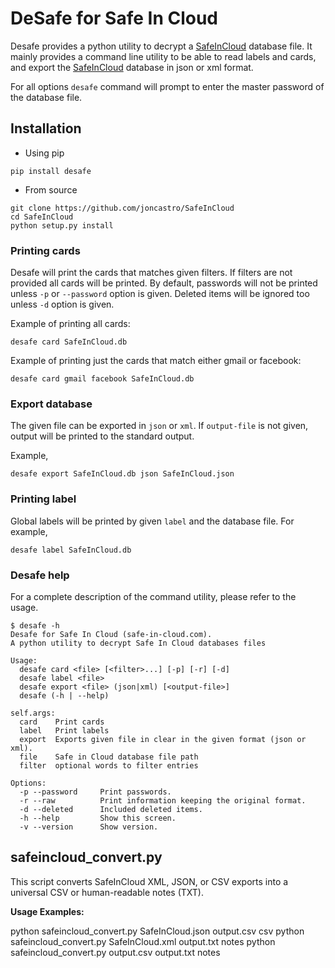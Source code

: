 # DeSafe for Safe In Cloud

Desafe provides a python utility to decrypt a [SafeInCloud](www.safe-in-cloud.com) database file. It mainly provides a command line utility to be able to read labels and cards, and export the [SafeInCloud](www.safe-in-cloud.com) database in json or xml format.

For all options `desafe` command will prompt to enter the master password of the database file.

## Installation

* Using pip

```
pip install desafe
```

* From source

```
git clone https://github.com/joncastro/SafeInCloud
cd SafeInCloud
python setup.py install
```

### Printing cards

Desafe will print the cards that matches given filters. If filters are not provided all cards will be printed. By default, passwords will not be printed unless `-p` or `--password` option is given. Deleted items will be ignored too unless `-d` option is given.

Example of printing all cards:

`desafe card SafeInCloud.db`

Example of printing just the cards that match either gmail or facebook:

`desafe card gmail facebook SafeInCloud.db`

### Export database

The given file can be exported in `json` or `xml`. If `output-file` is not given, output will be printed to the standard output.

Example,

`desafe export SafeInCloud.db json SafeInCloud.json`

### Printing label

Global labels will be printed by given `label` and the database file. For example,

`desafe label SafeInCloud.db`

### Desafe help

For a complete description of the command utility, please refer to the usage.

```
$ desafe -h
Desafe for Safe In Cloud (safe-in-cloud.com).
A python utility to decrypt Safe In Cloud databases files

Usage:
  desafe card <file> [<filter>...] [-p] [-r] [-d]
  desafe label <file>
  desafe export <file> (json|xml) [<output-file>]
  desafe (-h | --help)

self.args:
  card    Print cards
  label   Print labels
  export  Exports given file in clear in the given format (json or xml).
  file    Safe in Cloud database file path
  filter  optional words to filter entries

Options:
  -p --password     Print passwords.
  -r --raw          Print information keeping the original format.
  -d --deleted      Included deleted items.
  -h --help         Show this screen.
  -v --version      Show version.
```

## safeincloud_convert.py

This script converts SafeInCloud XML, JSON, or CSV exports into a universal CSV or human-readable notes (TXT).

**Usage Examples:**

python safeincloud_convert.py SafeInCloud.json output.csv csv
python safeincloud_convert.py SafeInCloud.xml output.txt notes
python safeincloud_convert.py output.csv output.txt notes

